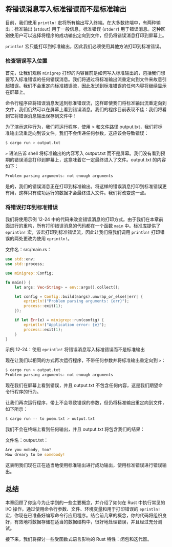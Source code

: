 ## 将错误消息写入标准错误而不是标准输出

目前，我们使用 `println!` 宏将所有输出写入终端。在大多数终端中，有两种输出：标准输出 (`stdout`) 用于一般信息，标准错误 (`stderr`) 用于错误消息。这种区别使用户可以选择将程序的成功输出定向到文件，但仍将错误消息打印到屏幕上。

`println!` 宏只能打印到标准输出，因此我们必须使用其他方法打印到标准错误。

### 检查错误写入位置

首先，让我们观察 `minigrep` 打印的内容目前是如何写入标准输出的，包括我们想要写入标准错误的任何错误消息。我们将通过将标准输出流重定向到文件来故意引起错误。我们不会重定向标准错误流，因此发送到标准错误的任何内容将继续显示在屏幕上。

命令行程序应将错误消息发送到标准错误流，这样即使我们将标准输出流重定向到文件，我们仍然可以在屏幕上看到错误消息。我们的程序目前表现不佳：我们将看到它将错误消息输出保存到文件中！

为了演示这种行为，我们将运行程序，使用 > 和文件路径 output.txt，我们将标准输出流重定向到该文件。我们不会传递任何参数，这应该会导致错误：

```rust
$ cargo run > output.txt
```

`>` 语法告诉 shell 将标准输出的内容写入 output.txt 而不是屏幕。我们没有看到预期的错误消息打印到屏幕上，这意味着它一定最终进入了文件。output.txt 的内容如下：

```rust
Problem parsing arguments: not enough arguments
```

是的，我们的错误消息正在打印到标准输出。将这样的错误消息打印到标准错误更有用，这样只有成功运行的数据才会最终进入文件。我们将改变这一点。

### 将错误打印到标准错误

我们将使用示例 12-24 中的代码来改变错误消息的打印方式。由于我们在本章前面进行的重构，所有打印错误消息的代码都在一个函数 `main` 中。标准库提供了 `eprintln!` 宏，该宏打印到标准错误流，因此让我们将我们调用 `println!` 打印错误的两处更改为使用 `eprintln!`。

文件名：src/main.rs：

```rust
use std::env;
use std::process;

use minigrep::Config;

fn main() {
    let args: Vec<String> = env::args().collect();

    let config = Config::build(&args).unwrap_or_else(|err| {
        eprintln!("Problem parsing arguments: {err}");
        process::exit(1);
    });

    if let Err(e) = minigrep::run(config) {
        eprintln!("Application error: {e}");
        process::exit(1);
    }
}
```

示例 12-24：使用 `eprintln!` 将错误消息写入标准错误而不是标准输出

现在让我们以相同的方式再次运行程序，不带任何参数并将标准输出重定向到 `>`：

```rust
$ cargo run > output.txt
Problem parsing arguments: not enough arguments
```

现在我们在屏幕上看到错误，并且 output.txt 不包含任何内容，这是我们期望命令行程序的行为。

让我们再次运行程序，带上不会导致错误的参数，但仍将标准输出重定向到文件，如下所示：

```rust
$ cargo run -- to poem.txt > output.txt
```

我们不会在终端上看到任何输出，并且 output.txt 将包含我们的结果：

文件名：output.txt：

```rust
Are you nobody, too?
How dreary to be somebody!
```

这表明我们现在正在适当地使用标准输出进行成功输出，使用标准错误进行错误输出。

## 总结

本章回顾了你迄今为止学到的一些主要概念，并介绍了如何在 Rust 中执行常见的 I/O 操作。通过使用命令行参数、文件、环境变量和用于打印错误的 `eprintln!` 宏，你现在已准备好编写命令行应用程序。结合前几章的概念，你的代码将组织良好，有效地将数据存储在适当的数据结构中，很好地处理错误，并且经过充分测试。

接下来，我们将探讨一些受函数式语言影响的 Rust 特性：闭包和迭代器。
